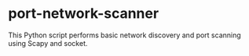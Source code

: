 # port-network-scanner
This Python script performs basic network discovery and port scanning using Scapy and socket.
